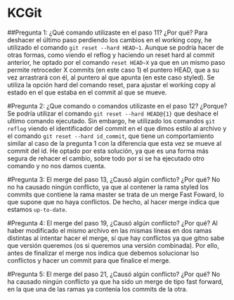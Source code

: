 # KCGit

##Pregunta 1: ¿Qué comando utilizaste en el paso 11? ¿Por qué?
Para deshacer el último paso perdiendo los cambios en el working copy, he 
utilizado el comando `git reset --hard HEAD~1`. Aunque se podría hacer de 
otras formas, como viendo el reflog y haciendo un reset hard al commit 
anterior, he optado por el comando `reset HEAD~X` ya que en un mismo paso 
permite retroceder X commits (en este caso 1) el puntero HEAD, que a su vez 
arrastrará con él, al puntero al que apunta (en este caso styled). Se utiliza 
la opción hard del comando reset, para ajustar el working copy al estado en el
que estaba en el commit al que se mueve.

#Pregunta 2: ¿Que comando o comandos utilizaste en el paso 12? ¿Porque?
Se podría utilizar el comando `git reset --hard HEAD@{1}` que deshace el 
ultimo comando ejecutado. Sin embargo, he utilizado los comandos `git reflog`
viendo el identificador del commit en el que dimos estilo al archivo y el 
comando `git reset --hard id_commit`, que tiene un comportamiento similar al
caso de la pregunta 1 con la diferencia que esta vez se mueve al commit del id.
He optado por esta solución, ya que es una forma más segura de rehacer el 
cambio, sobre todo por si se ha ejecutado otro comando y no nos damos cuenta. 

#Pregunta 3: El merge del paso 13, ¿Causó algún conflicto? ¿Por qué?
No no ha causado ningún conflicto, ya que al contener la rama styled los
commits que contiene la rama master se trata de un merge Fast Foward, lo que 
supone que no haya conflictos. De hecho, al hacer merge indica que estamos
`up-to-date`.

#Pregunta 4: El merge del paso 19, ¿Causó algún conflicto? ¿Por qué?
Al haber modificado el mismo archivo en las mismas líneas en dos ramas 
distintas al intentar hacer el merge, sí que hay conflictos ya que gitno sabe
que versión queremos (os si queremos una versión combinada). Por ello, antes
de finalizar el merge nos indica que debemos solucionar lso conflictos y hacer
un commit para que finalice el merge.

#Pregunta 5: El merge del paso 21, ¿Causó algún conflicto? ¿Por qué?
No ha causado ningún conflicto ya que ha sido un merge de tipo fast forward,  
en la que una de las ramas ya contenía los commits de la otra.
